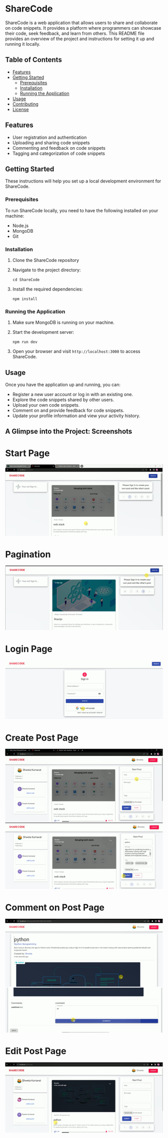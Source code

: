 # ShareCode

ShareCode is a web application that allows users to share and collaborate on code snippets. It provides a platform where programmers can showcase their code, seek feedback, and learn from others. This README file provides an overview of the project and instructions for setting it up and running it locally.

## Table of Contents

- [Features](#features)
- [Getting Started](#getting-started)
  - [Prerequisites](#prerequisites)
  - [Installation](#installation)
  - [Running the Application](#running-the-application)
- [Usage](#usage)
- [Contributing](#contributing)
- [License](#license)

## Features

- User registration and authentication
- Uploading and sharing code snippets
- Commenting and feedback on code snippets
- Tagging and categorization of code snippets


## Getting Started

These instructions will help you set up a local development environment for ShareCode.

### Prerequisites

To run ShareCode locally, you need to have the following installed on your machine:

- Node.js 
- MongoDB
- Git

### Installation

1. Clone the ShareCode repository
2. Navigate to the project directory:

   ```
   cd ShareCode
   ```

3. Install the required dependencies:

   ```
   npm install
   ```

### Running the Application

1. Make sure MongoDB is running on your machine.

2. Start the development server:

   ```
   npm run dev
   ```

3. Open your browser and visit `http://localhost:3000` to access ShareCode.

## Usage

Once you have the application up and running, you can:

- Register a new user account or log in with an existing one.
- Explore the code snippets shared by other users.
- Upload your own code snippets.
- Comment on and provide feedback for code snippets.
- Update your profile information and view your activity history.

  
 ## A Glimpse into the Project: Screenshots


 # Start Page
<img src="https://github.com/shvetakumavat/sharecode/blob/master/IMG/1.PNG" alt="Alt Text">

# Pagination 
<img src="https://github.com/shvetakumavat/sharecode/blob/master/IMG/2.PNG" alt="Alt Text">

# Login Page

<img src="https://github.com/shvetakumavat/sharecode/blob/master/IMG/3.PNG" alt="Alt Text">

# Create Post Page
<img src="https://github.com/shvetakumavat/sharecode/blob/master/IMG/4.PNG" alt="Alt Text">



<img src="https://github.com/shvetakumavat/sharecode/blob/master/IMG/5.PNG" alt="Alt Text">


# Comment on Post Page
<img src="https://github.com/shvetakumavat/sharecode/blob/master/IMG/6.PNG" alt="Alt Text">



<img src="https://github.com/shvetakumavat/sharecode/blob/master/IMG/7.PNG" alt="Alt Text">


# Edit Post Page
<img src="https://github.com/shvetakumavat/sharecode/blob/master/IMG/8.PNG" alt="Alt Text">






